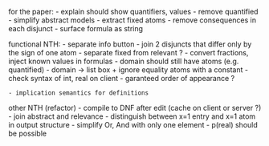 
for the paper:
    - explain should show quantifiers, values
    - remove quantified
    - simplify abstract models
        - extract fixed atoms
        - remove consequences in each disjunct
    - surface formula as string

functional NTH:
    - separate info button
    - join 2 disjuncts that differ only by the sign of one atom
    - separate fixed from relevant ?
    - convert fractions, inject known values in formulas
    - domain should still have atoms (e.g. quantified)
    - domain -> list box + ignore equality atoms with a constant
    - check syntax of int, real on client
    - garanteed order of appearance ?

    - implication semantics for definitions

other NTH (refactor)
    - compile to DNF after edit (cache on client or server ?)
    - join abstract and relevance
    - distinguish between x=1 entry and x=1 atom in output structure
    - simplify Or, And with only one element
    - p(real) should be possible